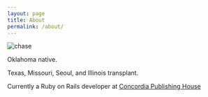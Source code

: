 ```yaml
---
layout: page
title: About
permalink: /about/
---
```

<img id="about-img" src="https://avatars3.githubusercontent.com/u/3615754?v=3&amp;" alt="chase">

Oklahoma native.

Texas, Missouri, Seoul, and Illinois transplant.

Currently a Ruby on Rails developer at [Concordia Publishing House](http://www.cph.org/)
